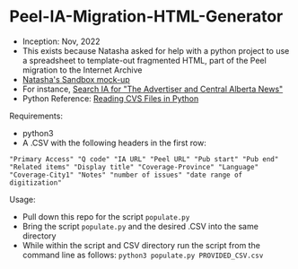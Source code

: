 # Peel-IA-Migration-HTML-Generator
* Inception: Nov, 2022
* This exists because Natasha asked for help with a python project to use a spreadsheet to template-out fragmented HTML, part of the Peel migration to the Internet Archive
* [Natasha's Sandbox mock-up](https://library.ualberta.ca/sandbox/natasha/peel/newspapers)
* For instance, [Search IA for "The Advertiser and Central Alberta News"](https://archive.org/search.php?query=the%20advertiser%20and%20central%20alberta%20news)
* Python Reference: [Reading CVS Files in Python](https://www.geeksforgeeks.org/reading-csv-files-in-python/)


Requirements:
  - python3
  - A .CSV with the following headers in the first row:
```
"Primary Access" "Q code" "IA URL" "Peel URL" "Pub start" "Pub end" "Related items" "Display title" "Coverage-Province" "Language" "Coverage-City1" "Notes" "number of issues" "date range of digitization"
```

Usage:
  - Pull down this repo for the script ```populate.py```
  - Bring the script ```populate.py``` and the desired .CSV into the same directory
  - While within the script and CSV directory run the script from the command line as follows:
```python3 populate.py PROVIDED_CSV.csv```

